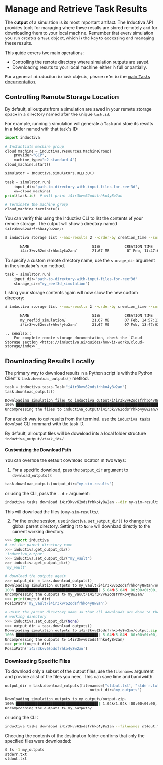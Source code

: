 # Manage and Retrieve Task Results

The **output** of a simulation is its most important artifact. The Inductiva API provides tools for managing where these results are stored remotely and for downloading them to your local machine. Remember that every simulation you run creates a `Task` object, which is the key to accessing and managing these results.

This guide covers two main operations:
 * Controlling the remote directory where simulation outputs are saved.
 * Downloading results to your local machine, either in full or partially.

For a general introduction to `Task` objects, please refer to the [main Tasks documentation](index.md).

## Controlling Remote Storage Location

By default, all outputs from a simulation are saved in your remote storage space in a directory named after the unique `task.id`.

For example, running a simulation will generate a `Task` and store its results in a folder named with that task's ID:

```python
import inductiva

# Instantiate machine group
cloud_machine = inductiva.resources.MachineGroup(
    provider="GCP",
    machine_type="c2-standard-4")
cloud_machine.start()

simulator = inductiva.simulators.REEF3D()

task = simulator.run(
    input_dir="path-to-directory-with-input-files-for-reef3d",
    on=cloud_machine)
print(task.id)  # will print i4ir3kvv62odsfrhko4y8w2an

# Terminate the machine group
cloud_machine.terminate()
```

You can verify this using the Inductiva CLI to list the contents of your remote storage. The output will show a directory named `i4ir3kvv62odsfrhko4y8w2an/`:

```bash
$ inductiva storage list --max-results 2 --order-by creation_time --sort-order desc

       NAME                             SIZE           CREATION TIME
       i4ir3kvv62odsfrhko4y8w2an/       21.67 MB        07 Feb, 13:47:03

```

To specify a custom remote directory name, use the `storage_dir` argument in the simulator's run method.

```python
task = simulator.run(
    input_dir="path-to-directory-with-input-files-for-reef3d"
    storage_dir="my_reef3d_simulation")
```

Listing your storage contents again will now show the new custom directory:

```bash
$ inductiva storage list --max-results 2 --order-by creation_time --sort-order desc

       NAME                             SIZE           CREATION TIME
       my_reef3d_simulation/            21.67 MB       07 Feb, 14:57:11
       i4ir3kvv62odsfrhko4y8w2an/       21.67 MB       07 Feb, 13:47:03

```

````{eval-rst}
.. seealso::
    For complete remote storage documentation, check the `Cloud Storage section <https://inductiva.ai/guides/how-it-works/cloud-storage/index>`_
````


## Downloading Results Locally
The primary way to download results in a Python script is with the Python Client's `task.download_outputs()` method.

```python
task = inductiva.tasks.Task("i4ir3kvv62odsfrhko4y8w2an")
task.download_outputs()
```

````sh
Downloading simulation files to inductiva_output/i4ir3kvv62odsfrhko4y8w2an/outputs/output.zip...
100%|██████████████████████████████████████████████████████████████████████████████████████████████████████████████████████████████████████████████████████████████████████████████████████████████████████████████████████| 56.5M/56.5M [00:01<00:00, 49.5MB/s]
Uncompressing the files to inductiva_output/i4ir3kvv62odsfrhko4y8w2an/outputs...
````

For a quick way to get results from the terminal, use the `inductiva tasks download` CLI command with the task ID.

By default, all output files will be download into a local folder structure `inductiva_output/<task_id>/`.

#### Customizing the Download Path

You can override the default download location in two ways:

1. For a specific download, pass the `output_dir` argument to `download_outputs()`: 

```python
task.download_outputs(output_dir="my-sim-results")
```

or using the CLI, pass the `--dir` argument:

```sh
inductiva tasks download i4ir3kvv62odsfrhko4y8w2an --dir my-sim-results
````

This will download the files to `my-sim-results/`.

2. For the entire session, use `inductiva.set_output_dir()` to change the global parent directory. Setting it to `None` will download directly to the current working directory.

```python
>>> import inductiva
# set the parent directory name
>>> inductiva.get_output_dir()
'inductiva_output'
>>> inductiva.set_output_dir("my_vault")
>>> inductiva.get_output_dir()
'my_vault'

# download the outputs again
>>> output_dir = task.download_outputs()
Downloading simulation outputs to my_vault/i4ir3kvv62odsfrhko4y8w2an/output.zip.
100%|██████████████████████████████████████| 5.04M/5.04M [00:00<00:00, 13.3MB/s]
Uncompressing the outputs to my_vault/i4ir3kvv62odsfrhko4y8w2an/
>>> print(ouptut_dir)
PosixPath('my_vault/i4ir3kvv62odsfrhko4y8w2an')

# Unset the parent directory name so that all downloads are done to the current
# working directory
>>> inductiva.set_output_dir(None)
>>> output_dir = task.download_outputs()
Downloading simulation outputs to i4ir3kvv62odsfrhko4y8w2an/output.zip.
100%|██████████████████████████████████████| 5.04M/5.04M [00:00<00:00, 13.3MB/s]
Uncompressing the outputs to i4ir3kvv62odsfrhko4y8w2an/
>>> print(ouptut_dir)
PosixPath('i4ir3kvv62odsfrhko4y8w2an')
```

### Downloading Specific Files

To download only a subset of the output files, use the `filenames` argument and provide a list of the files you need. This can save time and bandwidth.

````python
output_dir = task.download_outputs(filenames=["stdout.txt", "stderr.txt"]
                                       output_dir="my_outputs")
````

````sh
Downloading simulation outputs to my_outputs/output.zip.
100%|██████████████████████████████████████| 1.04k/1.04k [00:00<00:00, 671kB/s]
Uncompressing the outputs to my_outputs/
````

or using the CLI:

```sh
inductiva tasks download i4ir3kvv62odsfrhko4y8w2an --filenames stdout.txt stderr.txt --dir my_outputs
````

Checking the contents of the destination folder confirms that only the specified files were downloaded:

```bash
$ ls -1 my_outputs
stderr.txt
stdout.txt
```


